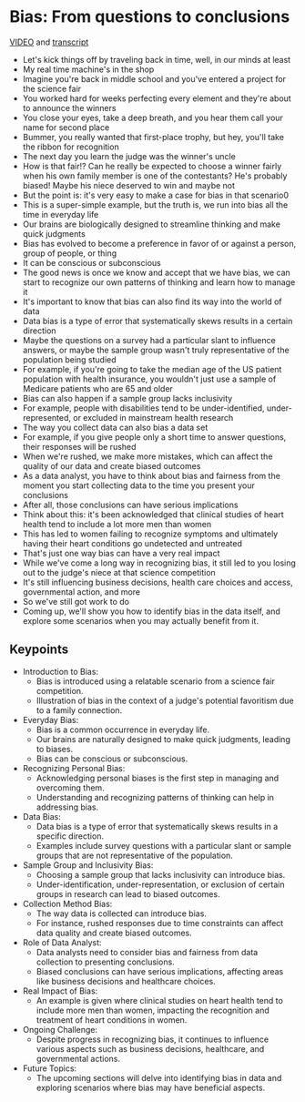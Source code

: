 # Bias: From questions to conclusions

[VIDEO](./resources/2_VIDEO_Bias_From-questions-to-conclusion.mp4) and [transcript](./resources/2_VIDEO_Bias_From-questions-to-conclusion.txt)

- Let's kick things off by traveling back in time, well, in our minds at least
- My real time machine's in the shop
- Imagine you're back in middle school and you've entered a project for the science fair
- You worked hard for weeks perfecting every element and they're about to announce the winners
- You close your eyes, take a deep breath, and you hear them call your name for second place
- Bummer, you really wanted that first-place trophy, but hey, you'll take the ribbon for recognition
- The next day you learn the judge was the winner's uncle
- How is that fair!? Can he really be expected to choose a winner fairly when his own family member is one of the contestants? He's probably biased! Maybe his niece deserved to win and maybe not
- But the point is: it's very easy to make a case for bias in that scenario0
- This is a super-simple example, but the truth is, we run into bias all the time in everyday life
- Our brains are biologically designed to streamline thinking and make quick judgments
- Bias has evolved to become a preference in favor of or against a person, group of people, or thing
- It can be conscious or subconscious
- The good news is once we know and accept that we have bias, we can start to recognize our own patterns of thinking and learn how to manage it
- It's important to know that bias can also find its way into the world of data
- Data bias is a type of error that systematically skews results in a certain direction
- Maybe the questions on a survey had a particular slant to influence answers, or maybe the sample group wasn't truly representative of the population being studied
- For example, if you're going to take the median age of the US patient population with health insurance, you wouldn't just use a sample of Medicare patients who are 65 and older
- Bias can also happen if a sample group lacks inclusivity
- For example, people with disabilities tend to be under-identified, under-represented, or excluded in mainstream health research
- The way you collect data can also bias a data set
- For example, if you give people only a short time to answer questions, their responses will be rushed
- When we're rushed, we make more mistakes, which can affect the quality of our data and create biased outcomes
- As a data analyst, you have to think about bias and fairness from the moment you start collecting data to the time you present your conclusions
- After all, those conclusions can have serious implications
- Think about this: it's been acknowledged that clinical studies of heart health tend to include a lot more men than women
- This has led to women failing to recognize symptoms and ultimately having their heart conditions go undetected and untreated
- That's just one way bias can have a very real impact
- While we've come a long way in recognizing bias, it still led to you losing out to the judge's niece at that science competition
- It's still influencing business decisions, health care choices and access, governmental action, and more
- So we've still got work to do
- Coming up, we'll show you how to identify bias in the data itself, and explore some scenarios when you may actually benefit from it.

## Keypoints

- Introduction to Bias:
  - Bias is introduced using a relatable scenario from a science fair competition.
  - Illustration of bias in the context of a judge's potential favoritism due to a family connection.
- Everyday Bias:
  - Bias is a common occurrence in everyday life.
  - Our brains are naturally designed to make quick judgments, leading to biases.
  - Bias can be conscious or subconscious.
- Recognizing Personal Bias:
  - Acknowledging personal biases is the first step in managing and overcoming them.
  - Understanding and recognizing patterns of thinking can help in addressing bias.
- Data Bias:
  - Data bias is a type of error that systematically skews results in a specific direction.
  - Examples include survey questions with a particular slant or sample groups that are not representative of the population.
- Sample Group and Inclusivity Bias:
  - Choosing a sample group that lacks inclusivity can introduce bias.
  - Under-identification, under-representation, or exclusion of certain groups in research can lead to biased outcomes.
- Collection Method Bias:
  - The way data is collected can introduce bias.
  - For instance, rushed responses due to time constraints can affect data quality and create biased outcomes.
- Role of Data Analyst:
  - Data analysts need to consider bias and fairness from data collection to presenting conclusions.
  - Biased conclusions can have serious implications, affecting areas like business decisions and healthcare choices.
- Real Impact of Bias:
  - An example is given where clinical studies on heart health tend to include more men than women, impacting the recognition and treatment of heart conditions in women.
- Ongoing Challenge:
  - Despite progress in recognizing bias, it continues to influence various aspects such as business decisions, healthcare, and governmental actions.
- Future Topics:
  - The upcoming sections will delve into identifying bias in data and exploring scenarios where bias may have beneficial aspects.
